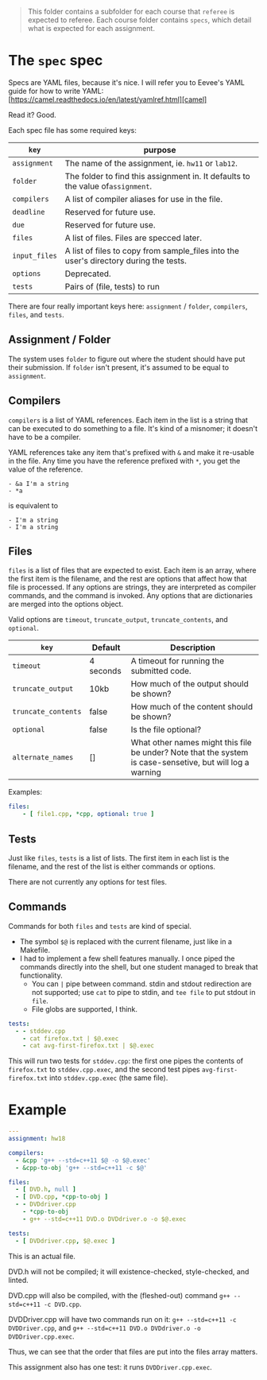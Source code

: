 > This folder contains a subfolder for each course that `referee` is expected to referee. Each course folder contains `specs`, which detail what is expected for each assignment.


# The `spec` spec

Specs are YAML files, because it's nice. I will refer you to Eevee's YAML guide for how to write YAML: [https://camel.readthedocs.io/en/latest/yamlref.html][camel]

[camel]: https://camel.readthedocs.io/en/latest/yamlref.html

Read it? Good.

Each spec file has some required keys:

`key`         | purpose
--------------|---------
`assignment`  | The name of the assignment, ie. `hw11` or `lab12`.
`folder`      | The folder to find this assignment in. It defaults to the value of`assignment`.
`compilers`   | A list of compiler aliases for use in the file.
`deadline`    | Reserved for future use.
`due`         | Reserved for future use.
`files`       | A list of files. Files are specced later.
`input_files` | A list of files to copy from sample_files into the user's directory during the tests.
`options`     | Deprecated.
`tests`       | Pairs of (file, tests) to run

There are four really important keys here: `assignment` / `folder`, `compilers`, `files`, and `tests`.

## Assignment / Folder

The system uses `folder` to figure out where the student should have put their submission. If `folder` isn't present, it's assumed to be equal to `assignment`.

## Compilers

`compilers` is a list of YAML references. Each item in the list is a string that can be executed to do something to a file. It's kind of a misnomer; it doesn't have to be a compiler.

YAML references take any item that's prefixed with `&` and make it re-usable in the file. Any time you have the reference prefixed with `*`, you get the value of the reference.

    - &a I'm a string
    - *a

is equivalent to

    - I'm a string
    - I'm a string

## Files

`files` is a list of files that are expected to exist. Each item is an array, where the first item is the filename, and the rest are options that affect how that file is processed. If any options are strings, they are interpreted as compiler commands, and the command is invoked. Any options that are dictionaries are merged into the options object.

Valid options are `timeout`, `truncate_output`, `truncate_contents`, and `optional`.

`key`               | Default   | Description
--------------------|-----------|-------------
`timeout`           | 4 seconds | A timeout for running the submitted code.
`truncate_output`   | 10kb      | How much of the output should be shown?
`truncate_contents` | false     | How much of the content should be shown?
`optional`          | false     | Is the file optional?
`alternate_names`   | []        | What other names might this file be under? Note that the system is case-sensetive, but will log a warning

Examples:

```yaml
files:
    - [ file1.cpp, *cpp, optional: true ]
```


## Tests

Just like `files`, `tests` is a list of lists. The first item in each list is the filename, and the rest of the list is either commands or options.

There are not currently any options for test files.

## Commands

Commands for both `files` and `tests` are kind of special.

- The symbol `$@` is replaced with the current filename, just like in a Makefile.
- I had to implement a few shell features manually. I once piped the commands directly into the shell, but one student managed to break that functionality.
    - You can `|` pipe between command. stdin and stdout redirection are not supported; use `cat` to pipe to stdin, and `tee file` to put stdout in `file`.
    - File globs are supported, I think.

```yaml
tests:
  - - stddev.cpp
    - cat firefox.txt | $@.exec
    - cat avg-first-firefox.txt | $@.exec
```

This will run two tests for `stddev.cpp`: the first one pipes the contents of `firefox.txt` to `stddev.cpp.exec`, and the second test pipes `avg-first-firefox.txt` into `stddev.cpp.exec` (the same file).


# Example

```yaml
---
assignment: hw18

compilers:
  - &cpp 'g++ --std=c++11 $@ -o $@.exec'
  - &cpp-to-obj 'g++ --std=c++11 -c $@'

files:
  - [ DVD.h, null ]
  - [ DVD.cpp, *cpp-to-obj ]
  - - DVDdriver.cpp
    - *cpp-to-obj
    - g++ --std=c++11 DVD.o DVDdriver.o -o $@.exec

tests:
  - [ DVDdriver.cpp, $@.exec ]
```

This is an actual file.

DVD.h will not be compiled; it will existence-checked, style-checked, and linted.

DVD.cpp will also be compiled, with the (fleshed-out) command `g++ --std=c++11 -c DVD.cpp`.

DVDDriver.cpp will have two commands run on it: `g++ --std=c++11 -c DVDDriver.cpp`, and `g++ --std=c++11 DVD.o DVDdriver.o -o DVDDriver.cpp.exec`.

Thus, we can see that the order that files are put into the files array matters.

This assignment also has one test: it runs `DVDDriver.cpp.exec`.
